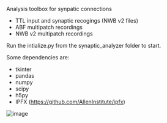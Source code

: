 Analysis toolbox for synpatic connections 
- TTL input and synaptic recogings (NWB v2 files) 
- ABF multipatch recordings 
- NWB v2 multipatch recordings 

Run the intialize.py from the synaptic_analyzer folder to start.

Some dependencies are: 
- tkinter
- pandas
- numpy 
- scipy
- h5py
- IPFX (https://github.com/AllenInstitute/ipfx) 


![image](https://github.com/StanDriessens/INF_SYN_ANALYSIS/assets/24521084/0cea1726-eaf9-43c3-b8f8-6bb0a5ac2a96)
